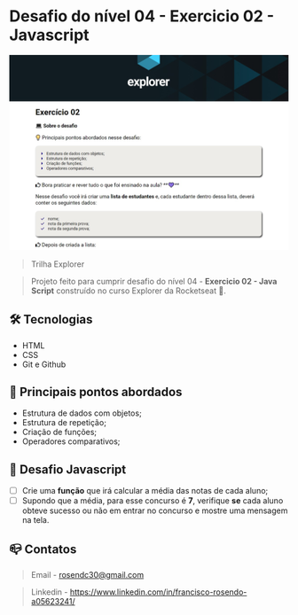 # Desafio do nível 04 - Exercicio 02 - Javascript

![preview](github/preview.jpg)

> Trilha Explorer 

> Projeto feito para cumprir desafio do nível 04 - <b>Exercicio 02 - Java Script</b> construído no curso Explorer da Rocketseat :rocket:. 

## :hammer_and_wrench: Tecnologias

- HTML
- CSS
- Git e Github


## :nut_and_bolt: Principais pontos abordados

- Estrutura de dados com objetos;
- Estrutura de repetição;
- Criação de funções;
- Operadores comparativos;

## :dart:  Desafio Javascript

- [ ]  Crie uma **função** que irá calcular a média das notas de cada aluno;
- [ ]  Supondo que a média, para esse concurso é **7**, verifique **se** cada aluno obteve sucesso ou não em entrar no concurso e mostre uma mensagem na tela.

## :mailbox_closed: Contatos

> Email - rosendc30@gmail.com

> Linkedin - https://www.linkedin.com/in/francisco-rosendo-a05623241/
